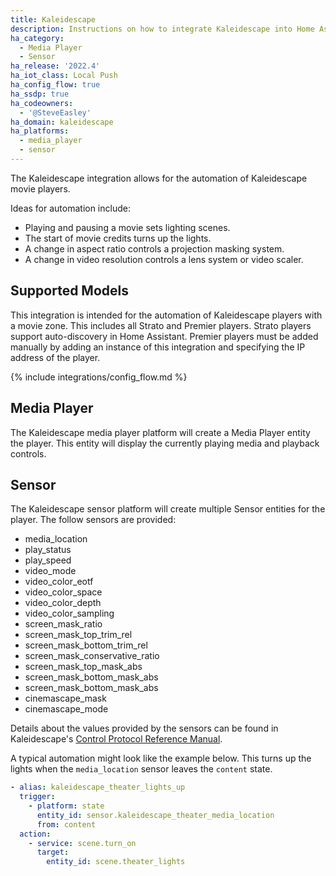 ```yaml
---
title: Kaleidescape
description: Instructions on how to integrate Kaleidescape into Home Assistant.
ha_category:
  - Media Player
  - Sensor
ha_release: '2022.4'
ha_iot_class: Local Push
ha_config_flow: true
ha_ssdp: true
ha_codeowners:
  - '@SteveEasley'
ha_domain: kaleidescape
ha_platforms:
  - media_player
  - sensor
---
```


The Kaleidescape integration allows for the automation of Kaleidescape movie players.

Ideas for automation include:

- Playing and pausing a movie sets lighting scenes.
- The start of movie credits turns up the lights.
- A change in aspect ratio controls a projection masking system.
- A change in video resolution controls a lens system or video scaler.

## Supported Models

This integration is intended for the automation of Kaleidescape players with a movie zone. This includes all Strato and Premier players. Strato players support auto-discovery in Home Assistant. Premier players must be added manually by adding an instance of this integration and specifying the IP address of the player.

{% include integrations/config_flow.md %}

## Media Player

The Kaleidescape media player platform will create a Media Player entity the player. This entity will display the currently playing media and playback controls.

## Sensor

The Kaleidescape sensor platform will create multiple Sensor entities for the player. The follow sensors are provided:

- media_location
- play_status
- play_speed
- video_mode
- video_color_eotf
- video_color_space
- video_color_depth
- video_color_sampling
- screen_mask_ratio
- screen_mask_top_trim_rel
- screen_mask_bottom_trim_rel
- screen_mask_conservative_ratio
- screen_mask_top_mask_abs
- screen_mask_bottom_mask_abs
- screen_mask_bottom_mask_abs
- cinemascape_mask
- cinemascape_mode

Details about the values provided by the sensors can be found in Kaleidescape's [Control Protocol Reference Manual](https://www.kaleidescape.com/wp-content/uploads/Kaleidescape-System-Control-Protocol-Reference-Manual.pdf).


A typical automation might look like the example below. This turns up the lights when the `media_location` sensor leaves the `content` state.

```yaml
- alias: kaleidescape_theater_lights_up
  trigger:
    - platform: state
      entity_id: sensor.kaleidescape_theater_media_location
      from: content
  action:
    - service: scene.turn_on
      target:
        entity_id: scene.theater_lights
```
